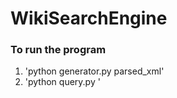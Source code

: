 # WikiSearchEngine

### To run the program ###
1. 'python generator.py parsed_xml'
2. 'python query.py <query text>'